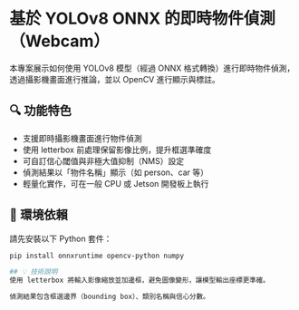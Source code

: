 # 基於 YOLOv8 ONNX 的即時物件偵測（Webcam）

本專案展示如何使用 YOLOv8 模型（經過 ONNX 格式轉換）進行即時物件偵測，透過攝影機畫面進行推論，並以 OpenCV 進行顯示與標註。

## 🔍 功能特色

- 支援即時攝影機畫面進行物件偵測
- 使用 letterbox 前處理保留影像比例，提升框選準確度
- 可自訂信心閾值與非極大值抑制（NMS）設定
- 偵測結果以「物件名稱」顯示（如 person、car 等）
- 輕量化實作，可在一般 CPU 或 Jetson 開發板上執行

## 🧰 環境依賴

請先安裝以下 Python 套件：

```bash
pip install onnxruntime opencv-python numpy

## 💡 技術說明
使用 letterbox 將輸入影像縮放並加邊框，避免圖像變形，讓模型輸出座標更準確。

偵測結果包含框選邊界（bounding box）、類別名稱與信心分數。
